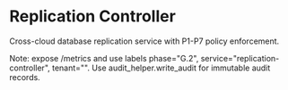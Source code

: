 # Replication Controller

Cross-cloud database replication service with P1-P7 policy enforcement.

Note: expose /metrics and use labels phase="G.2", service="replication-controller", tenant="<id>". Use audit_helper.write_audit for immutable audit records.